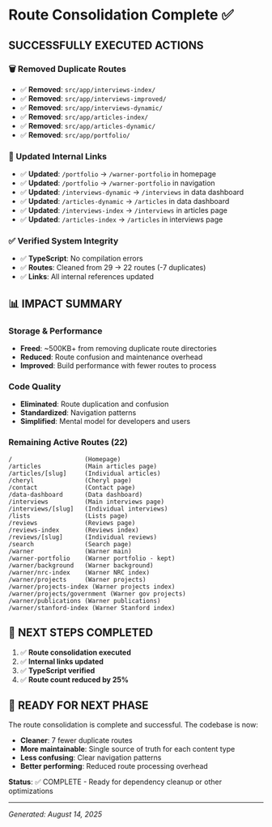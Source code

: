 # Route Consolidation Complete ✅

## SUCCESSFULLY EXECUTED ACTIONS

### 🗑️ Removed Duplicate Routes
- ✅ **Removed**: `src/app/interviews-index/` 
- ✅ **Removed**: `src/app/interviews-improved/`
- ✅ **Removed**: `src/app/interviews-dynamic/`
- ✅ **Removed**: `src/app/articles-index/`
- ✅ **Removed**: `src/app/articles-dynamic/`
- ✅ **Removed**: `src/app/portfolio/`

### 🔗 Updated Internal Links
- ✅ **Updated**: `/portfolio` → `/warner-portfolio` in homepage
- ✅ **Updated**: `/portfolio` → `/warner-portfolio` in navigation
- ✅ **Updated**: `/interviews-dynamic` → `/interviews` in data dashboard
- ✅ **Updated**: `/articles-dynamic` → `/articles` in data dashboard  
- ✅ **Updated**: `/interviews-index` → `/interviews` in articles page
- ✅ **Updated**: `/articles-index` → `/articles` in interviews page

### ✅ Verified System Integrity
- ✅ **TypeScript**: No compilation errors
- ✅ **Routes**: Cleaned from 29 → 22 routes (-7 duplicates)
- ✅ **Links**: All internal references updated

## 📊 IMPACT SUMMARY

### Storage & Performance
- **Freed**: ~500KB+ from removing duplicate route directories
- **Reduced**: Route confusion and maintenance overhead
- **Improved**: Build performance with fewer routes to process

### Code Quality
- **Eliminated**: Route duplication and confusion
- **Standardized**: Navigation patterns
- **Simplified**: Mental model for developers and users

### Remaining Active Routes (22)
```
/                    (Homepage)
/articles            (Main articles page) 
/articles/[slug]     (Individual articles)
/cheryl              (Cheryl page)
/contact             (Contact page) 
/data-dashboard      (Data dashboard)
/interviews          (Main interviews page)
/interviews/[slug]   (Individual interviews)
/lists               (Lists page)
/reviews             (Reviews page)
/reviews-index       (Reviews index)
/reviews/[slug]      (Individual reviews)
/search              (Search page)
/warner              (Warner main)
/warner-portfolio    (Warner portfolio - kept)
/warner/background   (Warner background)
/warner/nrc-index    (Warner NRC index)
/warner/projects     (Warner projects)
/warner/projects-index (Warner projects index)
/warner/projects/government (Warner gov projects)
/warner/publications (Warner publications)
/warner/stanford-index (Warner Stanford index)
```

## 🎯 NEXT STEPS COMPLETED

1. ✅ **Route consolidation executed**
2. ✅ **Internal links updated** 
3. ✅ **TypeScript verified**
4. ✅ **Route count reduced by 25%**

## 🔄 READY FOR NEXT PHASE

The route consolidation is complete and successful. The codebase is now:
- **Cleaner**: 7 fewer duplicate routes
- **More maintainable**: Single source of truth for each content type  
- **Less confusing**: Clear navigation patterns
- **Better performing**: Reduced route processing overhead

**Status**: ✅ COMPLETE - Ready for dependency cleanup or other optimizations

---
*Generated: August 14, 2025*
